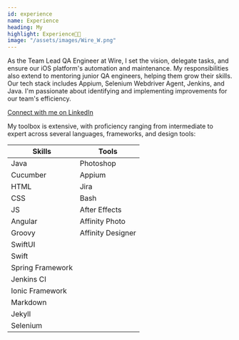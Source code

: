 ```yaml
---
id: experience
name: Experience
heading: My
highlight: Experience👨‍💻
image: "/assets/images/Wire_W.png"
---
```


As the Team Lead QA Engineer at Wire, I set the vision, delegate tasks, and ensure our iOS platform's automation and maintenance. My responsibilities also extend to mentoring junior QA engineers, helping them grow their skills. Our tech stack includes Appium, Selenium Webdriver Agent, Jenkins, and Java. I'm passionate about identifying and implementing improvements for our team's efficiency.

[Connect with me on LinkedIn](https://www.linkedin.com/in/victor-wi/)

My toolbox is extensive, with proficiency ranging from intermediate to expert across several languages, frameworks, and design tools:

|Skills            |Tools               |
|------------------|--------------------|
| Java             | Photoshop          |
| Cucumber         | Appium             |
| HTML             | Jira               |
| CSS              | Bash               |
| JS               | After Effects      |
| Angular          | Affinity Photo     |
| Groovy           | Affinity Designer  |
| SwiftUI          |                    |
| Swift            |                    |
| Spring Framework |                    |
| Jenkins CI       |                    |
| Ionic Framework  |                    |
| Markdown         |                    |
| Jekyll           |                    |
| Selenium         |                    |
